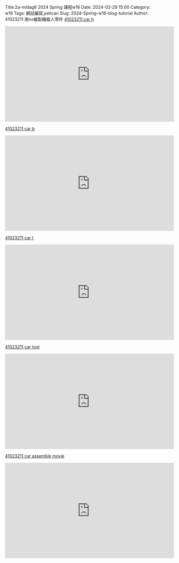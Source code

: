 Title:2a-midag8 2024 Spring 課程w16
Date: 2024-03-29 15:00
Category: w16
Tags: 網誌編寫,pelican
Slug: 2024-Spring-w16-blog-tutorial
Author: 41023211
用nx繪製機器人零件
[41023211 car h](https://replit.com/@kerry0321/cd2024#markdown/20240607.md:8)
<p><iframe width="560" height="315" src="https://www.youtube.com/embed/hsVwYoFwA7s?si=NRe2NZHipe--MNJK" title="YouTube video player" frameborder="0" allow="accelerometer; autoplay; clipboard-write; encrypted-media; gyroscope; picture-in-picture; web-share" referrerpolicy="strict-origin-when-cross-origin" allowfullscreen></iframe></p>

[41023211 car b](https://replit.com/@kerry0321/cd2024#markdown/20240607.md:11)
<p><iframe width="560" height="315" src="https://www.youtube.com/embed/yOt1M9gK7iY?si=XmHXenbfN7QEXVNB" title="YouTube video player" frameborder="0" allow="accelerometer; autoplay; clipboard-write; encrypted-media; gyroscope; picture-in-picture; web-share" referrerpolicy="strict-origin-when-cross-origin" allowfullscreen></iframe></p>

[41023211 car t](https://replit.com/@kerry0321/cd2024#markdown/20240607.md:14)
<p><iframe width="560" height="315" src="https://www.youtube.com/embed/58k4dLCYHdg?si=WORqM9gGBqhcgTCz" title="YouTube video player" frameborder="0" allow="accelerometer; autoplay; clipboard-write; encrypted-media; gyroscope; picture-in-picture; web-share" referrerpolicy="strict-origin-when-cross-origin" allowfullscreen></iframe></p>

[41023211 car tool](https://replit.com/@kerry0321/cd2024#markdown/20240607.md:17)
<p><iframe width="560" height="315" src="https://www.youtube.com/embed/mjkqA5yi5ro?si=xnP_V0GdkPva2eV9" title="YouTube video player" frameborder="0" allow="accelerometer; autoplay; clipboard-write; encrypted-media; gyroscope; picture-in-picture; web-share" referrerpolicy="strict-origin-when-cross-origin" allowfullscreen></iframe></p>

[41023211 car assemble movie](https://replit.com/@kerry0321/cd2024#markdown/20240607.md:20)
<p><iframe width="560" height="315" src="https://www.youtube.com/embed/SJcqDlP_SIU?si=8PIGgYYPYFdFkOP4" title="YouTube video player" frameborder="0" allow="accelerometer; autoplay; clipboard-write; encrypted-media; gyroscope; picture-in-picture; web-share" referrerpolicy="strict-origin-when-cross-origin" allowfullscreen></iframe></p>